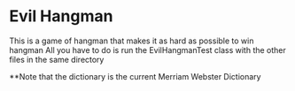 # Evil Hangman
This is a game of hangman that makes it as hard as possible to win hangman
All you have to do is run the EvilHangmanTest class with the other files in the same directory

**Note that the dictionary is the current Merriam Webster Dictionary
